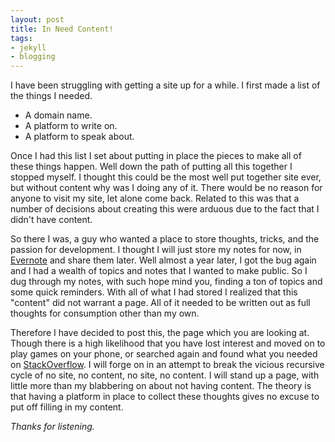 ```yaml
---
layout: post
title: In Need Content!
tags:
- jekyll
- blogging
---
```


I have been struggling with getting a site up for a while. I first made a list of the things I needed.

- A domain name.
- A platform to write on.
- A platform to speak about.

Once I had this list I set about putting in place the pieces to make all of these things happen. Well down the path of putting all this together I stopped myself. I thought this could be the most well put together site ever, but without content why was I doing any of it.  There would be no reason for anyone to visit my site, let alone come back.  Related to this was that a number of decisions about creating this were arduous due to the fact that I didn't have content.

So there I was, a guy who wanted a place to store thoughts, tricks, and the passion for development. I thought I will just store my notes for now, in [Evernote](https://evernote.com) and share them later. Well almost a year later, I got the bug again and I had a wealth of topics and notes that I wanted to make public. So I dug through my notes, with such hope mind you, finding a ton of topics and some quick reminders.  With all of what I had stored I realized that this "content" did not warrant a page. All of it needed to be written out as full thoughts for consumption other than my own.

Therefore I have decided to post this, the page which you are looking at.  Though there is a high likelihood that you have lost interest and moved on to play games on your phone, or searched again and found what you needed on [StackOverflow](stackoverflow.com). I will forge on in an attempt to break the vicious recursive cycle of no site, no content, no site, no content. I will stand up a page, with little more than my blabbering on about not having content. The theory is that having a platform in place to collect these thoughts gives no excuse to put off filling in my content.

_Thanks for listening._


